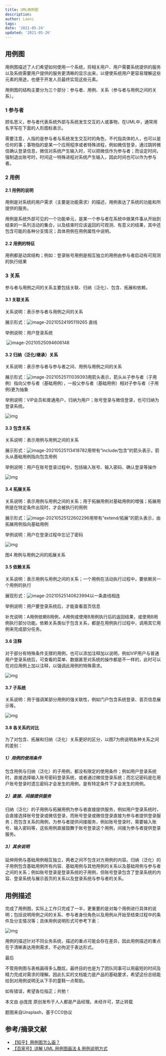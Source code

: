 ```yaml
---
title: UML用例图
description: 
author: Laeni
tags: 
date: '2021-05-24'
updated: '2021-05-26'
---
```

## 用例图

用例图描述了人们希望如何使用一个系统，将相关用户、用户需要系统提供的服务以及系统需要用户提供的服务更清晰的显示出来，以便使系统用户更容易理解这些元素的用途，也便于开发人员最终实现这些元素。

用例图的结构主要分为三个部分：参与者、用例、关系（参与者与用例之间的关系）。

### 1 参与者

顾名思义，参与者代表系统外部与系统发生交互的人或事物，在UML中，通常用名字写在下面的人形图标表示。

需要注意，人指的是参与者与系统发生交互时的角色，不代指具体的人，也可以是任何的事；事物指的是某一个应用程序或者特殊进程，例如微信登录，通过跳转微信确认登录信息，微信对系统产生输入时，可以把微信作为参与者；而设定时间，强制退出账号时，时间这一特殊进程对系统产生输入，因此时间也可以作为参与者。

### 2 用例

#### 2.1 用例的说明

用例是对系统的用户需求（主要是功能需求）的描述，用例表达了系统的功能和所提供的服务。

用例是系统外部可见的一个功能单元，是某一个参与者在系统中做某件事从开始到结束的一系列活动的集合，以及结束时应该返回的可观测、有意义的结果，其中还包含可能的各种分支情况；具体用例在用例属性中说明。

#### 2.2 用例的特征

用例都是动宾结构；例如：登录账号用例是相互独立的用例由参与者启动有可观测的执行结果

### 3 关系

参与者与用例之间的关系主要包括关联、归纳（泛化）、包含、拓展和依赖。

#### 3.1 关联关系

关系说明：表示参与者与用例之间的关系

展示形式：![image-20210524195119265](https://pictures-1252266447.cos.ap-chengdu.myqcloud.com/blog/note/uml/use-case/1.png) 直线

举例说明：用户登录系统

​        ![image-20210525094606148](https://pictures-1252266447.cos.ap-chengdu.myqcloud.com/blog/note/uml/use-case/2.png)

#### 3.2 归纳（泛化/继承）关系

关系说明：表示参与者与参与者之间、用例与用例之间的关系

展示形式：![image-20210525111039393](https://pictures-1252266447.cos.ap-chengdu.myqcloud.com/blog/note/uml/use-case/3.png)用箭头表示，箭头从子参与者（子用例）指向父参与者（基础用例），一般父参与者（基础用例）相对子参与者（子用例)更为抽象

举例说明：VIP会员和普通用户，归纳为用户；账号登录与微信登录，也可归纳为登录系统。

![img](https://pictures-1252266447.cos.ap-chengdu.myqcloud.com/blog/note/uml/use-case/4.jpeg)

#### 3.3 包含关系

关系说明：表示用例与用例之间的关系

展示形式：![image-20210525113418782](https://pictures-1252266447.cos.ap-chengdu.myqcloud.com/blog/note/uml/use-case/5.png)用带有“include/包含”的箭头表示，箭头从基础用例指向包含用例

举例说明：用户在账号登录过程中，包括输入账号、输入密码、确认登录等操作

![img](https://pictures-1252266447.cos.ap-chengdu.myqcloud.com/blog/note/uml/use-case/6.jpeg)

#### 3.4 拓展关系

关系说明：表示用例与用例之间的关系；用于拓展用例对基础用例的增强；拓展用例是在特定条件出现时，才会被执行的用例

展示形式：![image-20210525122602296](https://pictures-1252266447.cos.ap-chengdu.myqcloud.com/blog/note/uml/use-case/11.png)用带有“extend/拓展”的箭头表示，由拓展用例指向基础用例

举例说明：用户在登录过程中忘记了密码

![img](https://pictures-1252266447.cos.ap-chengdu.myqcloud.com/blog/note/uml/use-case/12.jpeg)

图4 用例与用例之间的拓展关系

#### 3.5 依赖关系

关系说明：表示用例与用例之间的关系；一个用例在活动执行过程中，要依赖另一个用例的执行

展现形式：![image-20210525140623994](https://pictures-1252266447.cos.ap-chengdu.myqcloud.com/blog/note/uml/use-case/7.png)以一条直线相连

举例说明：用户要登录系统后，才能查看首页信息

补充说明：A用例依赖B用例，A用例或使用B用例执行后的返回结果，或使用B用例执行部分功能。依赖关系类似于包含关系，都是在用例执行过程中，调用其它用例来完成部分任务。

#### 3.6 注释

对于部分有特殊条件支撑的用例，也可以添加注释加以说明，例如VIP用户与普通用户登录系统后，可查看的菜单、数据甚至对系统的操作都是不一样的，此时可以在对应用例上加以注释，以强调此用例的特殊需求。

![img](https://pictures-1252266447.cos.ap-chengdu.myqcloud.com/blog/note/uml/use-case/8.jpeg)

#### 3.7 子系统

关系说明：用于强调某部分用例的强关联性，例如门户包含系统登录、首页信息展示等。

![img](https://pictures-1252266447.cos.ap-chengdu.myqcloud.com/blog/note/uml/use-case/9.jpeg)

#### 3.8 各关系的对比

为了对包含、拓展和归纳（泛化）关系更好的区分，以图7为例说明各种关系之间的差别：

##### 1）用例的使用条件

包含用例与归纳（泛化）的子用例，都没有限定的使用条件；例如用户登录系统时，直接选择输入账号密码登录系统，或者通过微信登录系统；而忘记密码是在用户账号登录时遗忘密码才会发生的用例，是有特定条件下才会发生的用例。

##### 2）直接、间接提供服务

归纳（泛化）的子用例与拓展用例为参与者直接提供服务，例如用户登录系统时，会直接选择账号登录或微信登录，而账号登录或微信登录直接为参与者提供登录服务；而包含关系的用例，为参与者提供间接服务，例如账号登录时，需要输入账号、输入密码等，这些用例直接鼓舞于账号登录这个用例，间接为参与者提供登录服务。

##### 3）其余说明

延伸用例与基础用例相互独立，两者之间不包含对方用例的内容。归纳（泛化）的子用例包含基础用例所有内容、基础用例与其他用例的关系以及基础用例与参与者之间的关系；例如账号登录是登录系统的子用例，但账号登录包含了登录系统的内容、登录系统与展示首页的关系以及登录系统与参与者的关系。

## 用例描述

完成了用例图，实际上工作只完成了一半，更重要的是对每个用例进行具体的说明；包括说明用例之间的关系、参与者身份角色以及用例从开始至结束过程中的条件及分支情况等；具体用例说明形式可参考下表：

![img](https://pictures-1252266447.cos.ap-chengdu.myqcloud.com/blog/note/uml/use-case/10.jpeg)

用例的描述针对不同业务系统，描述的重点可能会存在差异，因此用例描述的重点在于清晰表达用例需求，不必拘泥于表达形式。

最后

不管用例图与表格画得多么酷炫，最终目的也是为了团队同事可以用最短的时间及精力完成对需求的理解。因此扎实的文档能力是产品的基础要求，希望这份总结能给到对用例说明无从下手的童鞋一点帮助。

如有错误，希望各位指正；共勉！

本文由 @庞庞 原创发布于人人都是产品经理。未经许可，禁止转载

题图来自Unsplash，基于CC0协议



## 参考/摘录文献

- [【知乎】用例图怎么画？](https://www.zhihu.com/question/418851220)
- [【百家号】详解 UML 用例图画法 & 用例说明方式](https://baijiahao.baidu.com/s?id=1661400666935924580&wfr=spider&for=pc)

